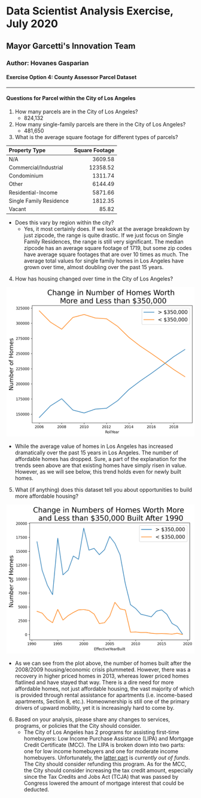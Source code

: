 # Data Scientist Analysis Exercise, July 2020
## Mayor Garcetti's Innovation Team
### Author: Hovanes Gasparian
#### Exercise Option 4: County Assessor Parcel Dataset

---

#### Questions for Parcel within the City of Los Angeles

1. How many parcels are in the City of Los Angeles?
    * 824,132
2. How many single-family parcels are there in the City of Los Angeles?
    * 481,650
3. What is the average square footage for different types of parcels?

| Property Type  | Square Footage |
|:---------------|-----------:|
| N/A            |  3609.58   |
| Commercial/Industrial | 12358.52    |
| Condominium    |  1311.74   |
| Other          |  6144.49   |
| Residential-Income |  5871.66   |
| Single Family Residence |  1812.35   |
| Vacant         |    85.82   |

   * Does this vary by region within the city?
     * Yes, it most certainly does. If we look at the average breakdown by just zipcode, the range is quite drastic. If we just focus on Single Family Residences, the range is still very significant. The median zipcode has an average square footage of 1719, but some zip codes have average square footages that are over 10 times as much. The average total values for single family homes in Los Angeles have grown over time, almost doubling over the past 15 years.

4.  How has housing changed over time in the City of Los Angeles?

![home_divergence](./plots/home_divergence.png)

   * While the average value of homes in Los Angeles has increased dramatically over the past 15 years in Los Angeles. The number of affordable homes has dropped. Sure, a part of the explanation for the trends seen above are that existing homes have simply risen in value. However, as we will see below, this trend holds even for newly built homes. 

5. What (if anything) does this dataset tell you about opportunities to build more affordable housing?

![flatline](./plots/flatline.png)

   * As we can see from the plot above, the number of homes built after the 2008/2009 housing/economic crisis plummeted. However, there was a recovery in higher priced homes in 2013, whereas lower priced homes flatlined and have stayed that way. There is a dire need for more affordable homes, not just affordable housing, the vast majority of which is provided through rental assistance for apartments (i.e. income-based apartments, Section 8, etc.). Homeownership is still one of the primary drivers of upward mobility, yet it is increasingly hard to come by.


6.  Based on your analysis, please share any changes to services, programs, or policies that the City should consider.
    * The City of Los Angeles has 2 programs for assisting first-time homebuyers: Low Income Purchase Assistance (LIPA) and Mortgage Credit Certificate (MCC). The LIPA is broken down into two parts: one for low income homebuyers and one for moderate income homebuyers. Unfortunately, the [latter part](https://hcidla2.lacity.org/help-moderate-income-first-home-buyers) is _currently out of funds_. The City should consider refunding this program. As for the MCC, the City should consider increasing the tax credit amount, especially since the Tax Credits and Jobs Act (TCJA) that was passed by Congress lowered the amount of mortgage interest that could be deducted. 